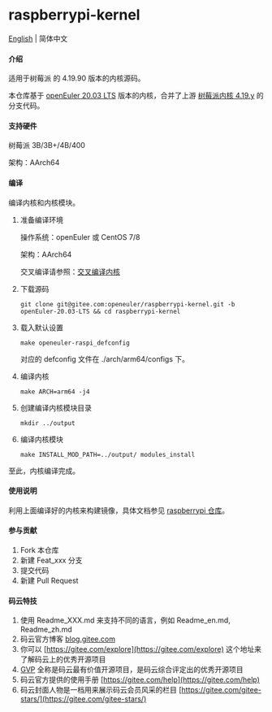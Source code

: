 # raspberrypi-kernel

[English](./README.en.md) | 简体中文

#### 介绍

适用于树莓派 的 4.19.90 版本的内核源码。

本仓库基于 [openEuler 20.03 LTS](https://gitee.com/openeuler/kernel/tree/openEuler-1.0-LTS/) 版本的内核，合并了上游 [树莓派内核 4.19.y](https://github.com/raspberrypi/linux/tree/rpi-4.19.y) 的分支代码。

#### 支持硬件

树莓派 3B/3B+/4B/400

架构：AArch64

#### 编译

编译内核和内核模块。

1.  准备编译环境

    操作系统：openEuler 或 CentOS 7/8

    架构：AArch64

    交叉编译请参照：[交叉编译内核](https://gitee.com/openeuler/raspberrypi/blob/master/documents/交叉编译内核.md)

2.  下载源码

    `git clone git@gitee.com:openeuler/raspberrypi-kernel.git -b openEuler-20.03-LTS && cd raspberrypi-kernel`

3.  载入默认设置

    `make openeuler-raspi_defconfig`

    对应的 defconfig 文件在 ./arch/arm64/configs 下。

4.  编译内核

    `make ARCH=arm64 -j4`

5.  创建编译内核模块目录

    `mkdir ../output`

6.  编译内核模块

    `make INSTALL_MOD_PATH=../output/ modules_install`

至此，内核编译完成。

#### 使用说明

利用上面编译好的内核来构建镜像，具体文档参见 [raspberrypi 仓库](https://gitee.com/openeuler/raspberrypi)。

#### 参与贡献

1.  Fork 本仓库
2.  新建 Feat_xxx 分支
3.  提交代码
4.  新建 Pull Request


#### 码云特技

1.  使用 Readme\_XXX.md 来支持不同的语言，例如 Readme\_en.md, Readme\_zh.md
2.  码云官方博客 [blog.gitee.com](https://blog.gitee.com)
3.  你可以 [https://gitee.com/explore](https://gitee.com/explore) 这个地址来了解码云上的优秀开源项目
4.  [GVP](https://gitee.com/gvp) 全称是码云最有价值开源项目，是码云综合评定出的优秀开源项目
5.  码云官方提供的使用手册 [https://gitee.com/help](https://gitee.com/help)
6.  码云封面人物是一档用来展示码云会员风采的栏目 [https://gitee.com/gitee-stars/](https://gitee.com/gitee-stars/)

